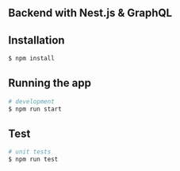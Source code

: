 ## Backend with Nest.js & GraphQL

## Installation

```bash
$ npm install
```

## Running the app

```bash
# development
$ npm run start

```

## Test

```bash
# unit tests
$ npm run test
